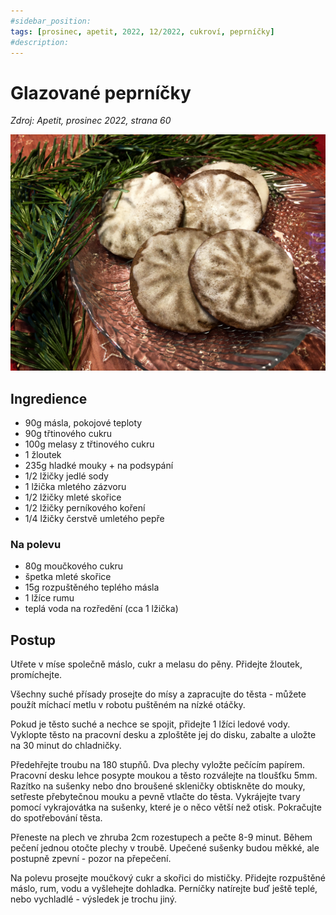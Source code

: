 ```yaml
---
#sidebar_position: 
tags: [prosinec, apetit, 2022, 12/2022, cukroví, peprníčky]
#description:
---
```


# Glazované peprníčky

_Zdroj: Apetit, prosinec 2022, strana 60_

![Glazované peprníčky](./assets/glazovane-peprnicky.jpeg)

## Ingredience

- 90g másla, pokojové teploty
- 90g třtinového cukru
- 100g melasy z třtinového cukru
- 1 žloutek
- 235g hladké mouky + na podsypání
- 1/2 lžičky jedlé sody
- 1 lžička mletého zázvoru
- 1/2 lžičky mleté skořice
- 1/2 lžičky perníkového koření
- 1/4 lžičky čerstvě umletého pepře

### Na polevu

- 80g moučkového cukru
- špetka mleté skořice
- 15g rozpuštěného teplého másla
- 1 lžíce rumu
- teplá voda na rozředění (cca 1 lžička)

## Postup

Utřete v míse společně máslo, cukr a melasu do pěny. Přidejte žloutek, promíchejte.

Všechny suché přísady prosejte do mísy a zapracujte do těsta - můžete použít míchací metlu v robotu puštěném na nízké otáčky. 

Pokud je těsto suché a nechce se spojit, přidejte 1 lžíci ledové vody. Vyklopte těsto na pracovní desku a zploštěte jej do disku, zabalte a uložte na 30 minut do chladničky.

Předehřejte troubu na 180 stupňů. Dva plechy vyložte pečícím papírem. Pracovní desku lehce posypte moukou a těsto rozválejte na tloušťku 5mm. Razítko na sušenky nebo dno broušené skleničky obtiskněte do mouky, setřeste přebytečnou mouku a pevně vtlačte do těsta. Vykrájejte tvary pomocí vykrajovátka na sušenky, které je o něco větší než otisk. Pokračujte do spotřebování těsta.

Přeneste na plech ve zhruba 2cm rozestupech a pečte 8-9 minut. Během pečení jednou otočte plechy v troubě. Upečené sušenky budou měkké, ale postupně zpevní - pozor na přepečení.

Na polevu prosejte moučkový cukr a skořici do mističky. Přidejte rozpuštěné máslo, rum, vodu a vyšlehejte dohladka. Perníčky natírejte buď ještě teplé, nebo vychladlé - výsledek je trochu jiný.
